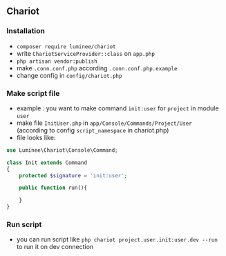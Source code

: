 ## Chariot

### Installation

- `composer require luminee/chariot`
- write `ChariotServiceProvider::class` on `app.php`
- `php artisan vendor:publish`
- make `.conn.conf.php` according `.conn.conf.php.example`
- change config in `config/chariot.php`

### Make script file

- example : you want to make command `init:user` for `project` in module `user`
- make file `InitUser.php` in `app/Console/Commands/Project/User` (according to config `script_namespace` in chariot.php)
- file looks like:

```php
use Luminee\Chariot\Console\Command;

class Init extends Command
{
    protected $signature = 'init:user';

    public function run(){

    }
}
```

### Run script

- you can run script like `php chariot project.user.init:user.dev --run` to run it on dev connection